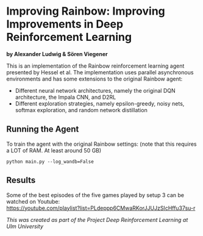 # Improving Rainbow: Improving Improvements in Deep Reinforcement Learning

__by Alexander Ludwig & Sören Viegener__

This is an implementation of the Rainbow reinforcement learning agent presented by Hessel et al.
The implementation uses parallel asynchronous environments and has some extensions to the original Rainbow agent:
- Different neural network architectures, namely the original DQN architecture, the Impala CNN, and D2RL
- Different exploration strategies, namely epsilon-greedy, noisy nets, softmax exploration, and random network distillation

## Running the Agent

To train the agent with the original Rainbow settings:
(note that this requires a LOT of RAM. At least around 50 GB)
```
python main.py --log_wandb=False
```

## Results

Some of the best episodes of the five games played by setup 3 can be watched on Youtube: \
https://youtube.com/playlist?list=PLdeppp6CMwaRKorJJUJzSIcHffu37su-r


_This was created as part of the Project Deep Reinforcement Learning at Ulm University_
